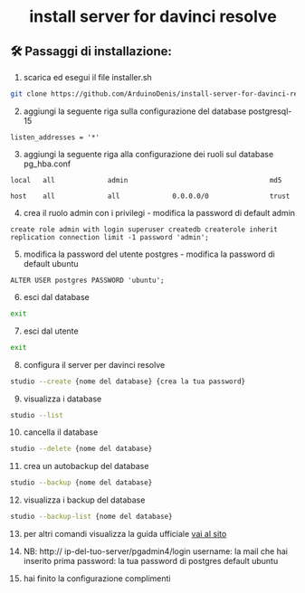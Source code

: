 <h1 align="center" id="title">install server for davinci resolve</h1>

## 🛠️ Passaggi di installazione:

1. scarica ed esegui il file installer.sh

```bash
git clone https://github.com/ArduinoDenis/install-server-for-davinci-resolve.git && cd install-server-for-davinci-resolve/ && chmod 700 installer.sh && ./installer.sh
```
2. aggiungi la seguente riga sulla configurazione del database postgresql-15

```
listen_addresses = '*'
```

3. aggiungi la seguente riga alla configurazione dei ruoli sul database pg_hba.conf

```
local   all             admin                                   md5
```

```
host    all             all             0.0.0.0/0               trust
```

4. crea il ruolo admin con i privilegi - modifica la password di default admin

```
create role admin with login superuser createdb createrole inherit replication connection limit -1 password 'admin';
```

5. modifica la password del utente postgres - modifica la password di default ubuntu

```
ALTER USER postgres PASSWORD 'ubuntu';
```
6. esci dal database

```bash
exit
```
7. esci dal utente

```bash
exit
```

8.  configura il server per davinci resolve

```bash
studio --create {nome del database} {crea la tua password}
```

9. visualizza i database 

```bash
studio --list
```

10. cancella il database

```bash
studio --delete {nome del database}
```

11. crea un autobackup del database

```bash
studio --backup {nome del database}
```

12. visualizza i backup del database

```bash
studio --backup-list {nome del database}
```

13. per altri comandi visualizza la guida ufficiale [vai al sito](https://wirebear.co.uk/software/studio-server-client)

14. NB: http:// ip-del-tuo-server/pgadmin4/login
username: la mail che hai inserito prima
password: la tua password di postgres default ubuntu

15.  hai finito la configurazione complimenti
